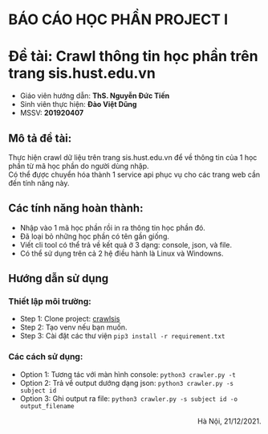# BÁO CÁO HỌC PHẦN PROJECT I
# Đề tài: Crawl thông tin học phần trên trang sis.hust.edu.vn

- Giáo viên hướng dẫn: **ThS. Nguyễn Đức Tiến**
- Sinh viên thực hiện: **Đào Việt Dũng**
- MSSV: **201920407**

## Mô tả đề tài:
<p>
Thực hiện crawl dữ liệu trên trang sis.hust.edu.vn để về thông tin của 1 học phần từ mã học phần do người dùng nhập.
<br>Có thể đựợc chuyển hóa thành 1 service api phục vụ cho các trang web cần đến tính năng này.
</p>

## Các tính năng hoàn thành:

- Nhập vào 1 mã học phần rồi in ra thông tin học phần đó.
- Đã loại bỏ những học phần có tên gần giống.
- Viết cli tool có thể trả về kết quả ở 3 dạng: console, json, và file.
- Có thể sử dụng trên cả 2 hệ điều hành là Linux và Windowns.

## Hướng dẫn sử dụng
### Thiết lập môi trường:
- Step 1: Clone project: [crawlsis](https://github.com/dungdv001/crawlsiz)
- Step 2: Tạo venv nếu bạn muốn.
- Step 3: Cài đặt các thư viện `pip3 install -r requirement.txt`
### Các cách sử dụng:
- Option 1: Tương tác với màn hình console: `python3 crawler.py -t`
- Option 2: Trả về output dướng dạng json: `python3 crawler.py -s subject id`
- Option 3: Ghi output ra file: `python3 crawler.py -s subject id -o output_filename`

<div style="text-align: right"> Hà Nội, 21/12/2021. </div>
